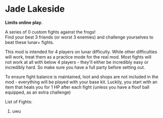 # Jade Lakeside

**Limits online play.**

A series of 0 custom fights against the frogs!  
Find your best 3 friends (or worst 3 enemies) and challenge yourselves to beat these lunar+ fights.

This mod is intended for 4 players on lunar difficulty. While other difficulties will work, treat them as a practice mode for the real mod.
Most fights will not work at all with below 4 players - they'll either be incredibly easy or incredibly hard. So make sure you have a full party before setting out.

To ensure fight balance is maintained, loot and shops are not included in the mod - everything will be played with your base kit. Luckily, you start with an item that heals you for 1 HP after each fight (unless you have a floof ball equipped, as an extra challenge)

List of Fights:
1. uwu

